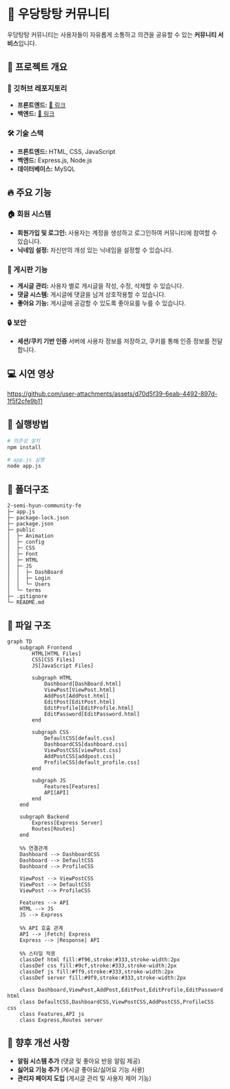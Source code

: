 # 🏡 우당탕탕 커뮤니티

우당탕탕 커뮤니티는 사용자들이 자유롭게 소통하고 의견을 공유할 수 있는 **커뮤니티 서비스**입니다.

## 🚀 프로젝트 개요
### 📌 깃허브 레포지토리
- **프론트엔드:** [🔗 링크](https://github.com/100-hours-a-week/2-semi-hyun-community-fe)
- **백엔드:** [🔗 링크](https://github.com/100-hours-a-week/2-semi-hyun-community-be)

### 🛠️ 기술 스택
- **프론트엔드:** HTML, CSS, JavaScript
- **백엔드:** Express.js, Node.js
- **데이터베이스:** MySQL


## 🔥 주요 기능
### 🏠 회원 시스템
- **회원가입 및 로그인:** 사용자는 계정을 생성하고 로그인하여 커뮤니티에 참여할 수 있습니다.
- **닉네임 설정:** 자신만의 개성 있는 닉네임을 설정할 수 있습니다.

### 📝 게시판 기능
- **게시글 관리:** 사용자 별로 게시글을 작성, 수정, 삭제할 수 있습니다.
- **댓글 시스템:** 게시글에 댓글을 남겨 상호작용할 수 있습니다.
- **좋아요 기능:** 게시글에 공감할 수 있도록 좋아요를 누를 수 있습니다.

### 🔒 보안
- **세션/쿠키 기반 인증** 서버에 사용자 정보를 저장하고, 쿠키를 통해 인증 정보를 전달합니다.

## 💻 시연 영상
https://github.com/user-attachments/assets/d70d5f39-6eab-4492-897d-1f5f2cfe9b11

## 📖 실행방법
``` bash
# 의존성 설치
npm install

# app.js 실행
node app.js

```
  
##  📁 폴더구조
```
2-semi-hyun-community-fe
├─ app.js
├─ package-lock.json
├─ package.json
├─ public
│  ├─ Animation
│  ├─ config
│  ├─ CSS
│  ├─ Font
│  ├─ HTML
│  ├─ JS
│  │  ├─ DashBoard
│  │  ├─ Login
│  │  └─ Users
│  └─ terms
├─ .gitignore
└─ README.md

```

## 📂 파일 구조
```mermaid
graph TD
    subgraph Frontend
        HTML[HTML Files]
        CSS[CSS Files]
        JS[JavaScript Files]
        
        subgraph HTML
            Dashboard[DashBoard.html]
            ViewPost[ViewPost.html]
            AddPost[AddPost.html]
            EditPost[EditPost.html]
            EditProfile[EditProfile.html]
            EditPassword[EditPassword.html]
        end

        subgraph CSS
            DefaultCSS[default.css]
            DashboardCSS[dashboard.css]
            ViewPostCSS[viewPost.css]
            AddPostCSS[addpost.css]
            ProfileCSS[default_profile.css]
        end

        subgraph JS
            Features[Features]
            API[API]
        end
    end

    subgraph Backend
        Express[Express Server]
        Routes[Routes]
    end

    %% 연결관계
    Dashboard --> DashboardCSS
    Dashboard --> DefaultCSS
    Dashboard --> ProfileCSS
    
    ViewPost --> ViewPostCSS
    ViewPost --> DefaultCSS
    ViewPost --> ProfileCSS
    
    Features --> API
    HTML --> JS
    JS --> Express

    %% API 호출 관계
    API --> |Fetch| Express
    Express --> |Response| API

    %% 스타일 적용
    classDef html fill:#f96,stroke:#333,stroke-width:2px
    classDef css fill:#9cf,stroke:#333,stroke-width:2px
    classDef js fill:#ff9,stroke:#333,stroke-width:2px
    classDef server fill:#9f9,stroke:#333,stroke-width:2px

    class Dashboard,ViewPost,AddPost,EditPost,EditProfile,EditPassword html
    class DefaultCSS,DashboardCSS,ViewPostCSS,AddPostCSS,ProfileCSS css
    class Features,API js
    class Express,Routes server
```

## 📌 향후 개선 사항
- **알림 시스템 추가** (댓글 및 좋아요 반응 알림 제공)
- **싫어요 기능 추가** (게시글 좋아요/싫어요 기능 사용)
- **관리자 페이지 도입** (게시글 관리 및 사용자 제어 기능)
